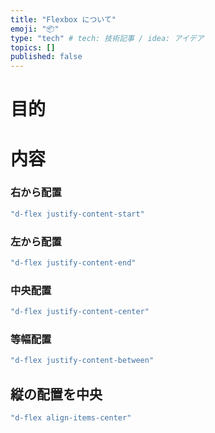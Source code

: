 ```yaml
---
title: "Flexbox について"
emoji: "📦"
type: "tech" # tech: 技術記事 / idea: アイデア
topics: []
published: false
---
```

# 目的

# 内容

### 右から配置

```ruby
"d-flex justify-content-start"
```

### 左から配置

```ruby
"d-flex justify-content-end"
```

### 中央配置

```ruby
"d-flex justify-content-center"
```

### 等幅配置

```ruby
"d-flex justify-content-between"
```

## 縦の配置を中央

```ruby
"d-flex align-items-center"
```